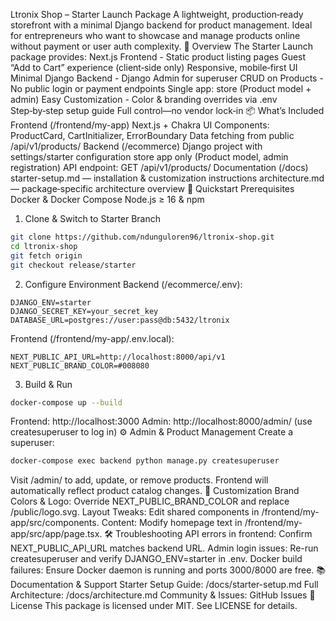 Ltronix Shop – Starter Launch Package
A lightweight, production‑ready storefront with a minimal Django backend for product management.
Ideal for entrepreneurs who want to showcase and manage products online without payment or user auth complexity.
🚀 Overview
The Starter Launch package provides:
Next.js Frontend - Static product listing pages
Guest “Add to Cart” experience (client‑side only)
Responsive, mobile‑first UI
Minimal Django Backend - Django Admin for superuser CRUD on Products - No public login or payment endpoints
Single app: store (Product model + admin)
Easy Customization - Color & branding overrides via .env
Step‑by‑step setup guide
Full control—no vendor lock‑in
📦 What’s Included
Frontend (/frontend/my-app)
Next.js + Chakra UI
Components: ProductCard, CartInitializer, ErrorBoundary
Data fetching from public /api/v1/products/
Backend (/ecommerce)
Django project with settings/starter configuration
store app only (Product model, admin registration)
API endpoint:
GET /api/v1/products/
Documentation (/docs)
starter-setup.md — installation & customization instructions
architecture.md — package‑specific architecture overview
🔧 Quickstart
Prerequisites
Docker & Docker Compose
Node.js ≥ 16 & npm
1. Clone & Switch to Starter Branch
```bash
git clone https://github.com/ndunguloren96/ltronix-shop.git
cd ltronix-shop
git fetch origin
git checkout release/starter
```

2. Configure Environment
Backend (/ecommerce/.env):
```
DJANGO_ENV=starter
DJANGO_SECRET_KEY=your_secret_key
DATABASE_URL=postgres://user:pass@db:5432/ltronix
```

Frontend (/frontend/my-app/.env.local):
```
NEXT_PUBLIC_API_URL=http://localhost:8000/api/v1
NEXT_PUBLIC_BRAND_COLOR=#008080
```

3. Build & Run
```bash
docker-compose up --build
```

Frontend: http://localhost:3000
Admin: http://localhost:8000/admin/ (use createsuperuser to log in)
⚙️ Admin & Product Management
Create a superuser:
```bash
docker-compose exec backend python manage.py createsuperuser
```

Visit /admin/ to add, update, or remove products.
Frontend will automatically reflect product catalog changes.
🎨 Customization
Brand Colors & Logo: Override NEXT_PUBLIC_BRAND_COLOR and replace /public/logo.svg.
Layout Tweaks: Edit shared components in /frontend/my-app/src/components.
Content: Modify homepage text in /frontend/my-app/src/app/page.tsx.
🛠 Troubleshooting
API errors in frontend: Confirm NEXT_PUBLIC_API_URL matches backend URL.
Admin login issues: Re-run createsuperuser and verify DJANGO_ENV=starter in .env.
Docker build failures: Ensure Docker daemon is running and ports 3000/8000 are free.
📚 Documentation & Support
Starter Setup Guide: /docs/starter-setup.md
Full Architecture: /docs/architecture.md
Community & Issues: GitHub Issues
📝 License
This package is licensed under MIT. See LICENSE for details.